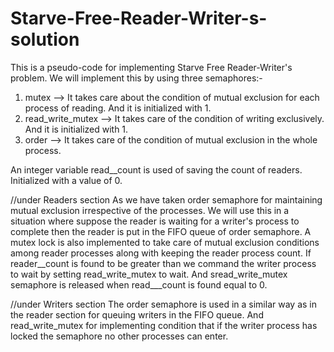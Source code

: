 # Starve-Free-Reader-Writer-s-solution

This is a pseudo-code for implementing Starve Free Reader-Writer's problem.
We will implement this by using three semaphores:-
1. mutex --> It takes care about the condition of mutual exclusion for each process of reading. And it is initialized with 1.
2. read_write_mutex --> It takes care of the condition of writing exclusively. And it is initialized with 1.
3. order --> It takes care of the condition of mutual exclusion in the whole process.

An integer variable read__count is used of saving the count of readers. Initialized with a value of 0.

//under Readers section
As we have taken order semaphore for maintaining mutual exclusion irrespective of the processes. We will use this in a situation where suppose the reader is waiting for a writer's process to complete then the reader is put in the FIFO queue of order semaphore.
A mutex lock is also implemented to take care of mutual exclusion conditions among reader processes along with keeping the reader process count. If reader__count is found to be greater than we command the writer process to wait by setting read_write_mutex to wait. And sread_write_mutex semaphore is released when read___count is found equal to 0.


//under Writers section 
The order semaphore is used in a similar way as in the reader section for queuing writers in the FIFO queue. And read_write_mutex for implementing condition that if the writer process has locked the semaphore no other processes can enter.
